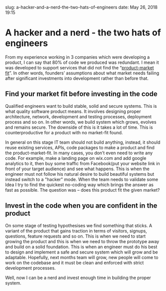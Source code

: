 slug: a-hacker-and-a-nerd-the-two-hats-of-engineers
date: May 26, 2018 19:15
# A hacker and a nerd  - the two hats of engineers
From my experience working in 3 companies which were developing a product, I can say that 80% of code we produced was redundant. I mean it was developed to support services that did not find the “[product-market fit](https://en.wikipedia.org/wiki/Product/market_fit)”. In other words, founders’ assumptions about what market needs failing after significant investments into development rather than before that.

## Find your market fit before investing in the code
Qualified engineers want to build stable, solid and secure systems. This is what quality software product means. It involves designing proper architecture, network, development and testing processes, deployment process and so on. In other words, we build system which grows, evolves and remains secure. The downside of this is it takes a lot of time. This is counterproductive for a product with no market-fit found.

In general on this stage IT team should not build anything, instead, it should reuse existing services, APIs, code packages to make a product and find the product-market-fit. In many cases, you don’t even need to write any code. For example, make a landing page on wix.com and add google analytics to it, then buy some traffic from Facebook(put your website link in front of your target audience) and see what happens.
This is when the engineer must not follow his natural desire to build beautiful systems but instead switch to a "hacker" mode. When the team needs to validate some Idea I try to find the quickest no-coding way which brings the answer as fast as possible. The question was – does this product fit the given market?

## Invest in the code when you are confident in the product
On some stage of testing hypothesises we find something that sticks. A variant of the product that gains traction in terms of visitors, signups, questions, feature requests and so on. This is when we need to start growing the product and this is when we need to throw the prototype away and build on a solid foundation. This is when an engineer must do his best to design and implement a safe and secure system which will grow and be adaptable. Hopefully, next months team will grow, new people will come to work on the codebase and it must be clean and enforced with strict development processes.

Well, now I can be a nerd and invest enough time in building the proper system.